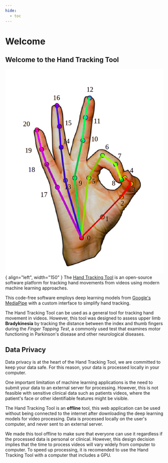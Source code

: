 ```yaml
---
hide:
  - toc
---
```


# Welcome 

## Welcome to the **Hand Tracking Tool**


![Hand Landmarks](114002639-acf37300-987a-11eb-9f98-81fea72d9792.png){ align="left", width="150" }
The [Hand Tracking Tool](dguari1.github.io/hand_tracking) is an open-source software platform for tracking hand movements from videos using modern machine learning approaches. 

This code-free software employs deep learning models from [Google's MediaPipe](https://google.github.io/mediapipe/solutions/hands.html) with a custom interface to simplify hand tracking. 


The Hand Tracking Tool can be used as a general tool for tracking hand movement in videos. However, this tool was designed to assess upper limb **Bradykinesia** by tracking the distance between the index and thumb fingers during the *Finger Tapping Test*, a commonly used test that examines motor functioning in Parkinson's disease and other neurological diseases. 

## Data Privacy

Data privacy is at the heart of the Hand Tracking Tool, we are  committed to keep your data safe. For this reason, your data is processed locally in your computer. 

One important limitation of machine learning applications is the need to submit your data to an external server for processing. However, this is not feasible with sensitive clinical data such as patients videos, where the patient's face or other identifiable features might be visible.

The Hand Tracking Tool is an **offline** tool, this web application can be used without being connected to the internet after downloading the deep learning models for video processing. Data is processed locally on the user's computer, and never sent to an external server. 

We made this tool offline to make sure that everyone can use it regardless if the processed data is personal or clinical. However, this design decision implies that the time to process videos will vary widely from computer to computer. To speed up processing, it is recomended to use the Hand Tracking Tool with a computer that includes a GPU. 

